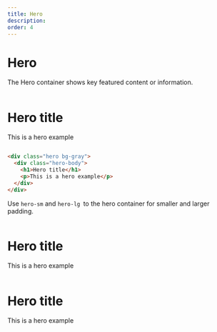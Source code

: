 ```yaml
---
title: Hero
description: 
order: 4
---
```


# Hero

The Hero container shows key featured content or information.

 
<div class="vp-raw docs-demo columns">
  <div class="column">
    <div class="hero bg-gray">
      <div class="hero-body">
        <h1>Hero title</h1>
        <p>This is a hero example</p>
      </div>
    </div>
  </div>
</div>

```html
<div class="hero bg-gray">
  <div class="hero-body">
    <h1>Hero title</h1>
    <p>This is a hero example</p>
  </div>
</div>
```

Use `hero-sm` and `hero-lg `to the hero container for smaller and larger padding. 

 
<div class="vp-raw docs-demo columns">
  <div class="column">
    <div class="hero hero-sm bg-dark">
      <div class="hero-body">
        <h1>Hero title</h1>
        <p>This is a hero example</p>
      </div>
    </div>
  </div>
</div> 
<div class="vp-raw docs-demo columns">
  <div class="column">
    <div class="hero hero-lg bg-primary">
      <div class="hero-body">
        <h1>Hero title</h1>
        <p>This is a hero example</p>
      </div>
    </div>
  </div>
</div>
